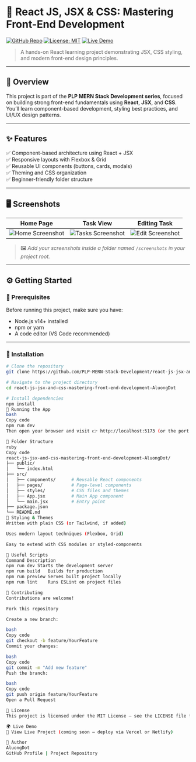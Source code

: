 # 🚀 React JS, JSX & CSS: Mastering Front-End Development  
[![GitHub Repo](https://img.shields.io/badge/Repo-PLP--MERN--Stack--Development-blue?style=flat-square&logo=github)](https://github.com/PLP-MERN-Stack-Development/react-js-jsx-and-css-mastering-front-end-development-AluongDot)
[![License: MIT](https://img.shields.io/badge/License-MIT-green.svg?style=flat-square)](LICENSE)
[![Live Demo](https://img.shields.io/badge/Live%20Demo-View%20Here-brightgreen?style=flat-square&logo=vercel)](#)

> A hands-on React learning project demonstrating JSX, CSS styling, and modern front-end design principles.

---

## 🧭 Overview  
This project is part of the **PLP MERN Stack Development series**, focused on building strong front-end fundamentals using **React**, **JSX**, and **CSS**.  
You’ll learn component-based development, styling best practices, and UI/UX design patterns.

---

## ✨ Features  
✅ Component-based architecture using React + JSX  
✅ Responsive layouts with Flexbox & Grid  
✅ Reusable UI components (buttons, cards, modals)  
✅ Theming and CSS organization  
✅ Beginner-friendly folder structure  

---

## 🖥️ Screenshots  

| Home Page | Task View | Editing Task |
|------------|------------|--------------|
| ![Home Screenshot](./screenshots/home.png) | ![Tasks Screenshot](./screenshots/tasks.png) | ![Edit Screenshot](./screenshots/edit.png) |

> 🖼️ *Add your screenshots inside a folder named `/screenshots` in your project root.*

---

## ⚙️ Getting Started  

### 🧩 Prerequisites  
Before running this project, make sure you have:
- Node.js v14+ installed  
- npm or yarn  
- A code editor (VS Code recommended)

---

### 🔧 Installation  

```bash
# Clone the repository
git clone https://github.com/PLP-MERN-Stack-Development/react-js-jsx-and-css-mastering-front-end-development-AluongDot.git

# Navigate to the project directory
cd react-js-jsx-and-css-mastering-front-end-development-AluongDot

# Install dependencies
npm install
🚀 Running the App
bash
Copy code
npm run dev
Then open your browser and visit 👉 http://localhost:5173 (or the port shown in your terminal).

📁 Folder Structure
ruby
Copy code
react-js-jsx-and-css-mastering-front-end-development-AluongDot/
├── public/
│   └── index.html
├── src/
│   ├── components/      # Reusable React components
│   ├── pages/           # Page-level components
│   ├── styles/          # CSS files and themes
│   ├── App.jsx          # Main App component
│   └── main.jsx         # Entry point
├── package.json
└── README.md
🎨 Styling & Themes
Written with plain CSS (or Tailwind, if added)

Uses modern layout techniques (Flexbox, Grid)

Easy to extend with CSS modules or styled-components

🔗 Useful Scripts
Command	Description
npm run dev	Starts the development server
npm run build	Builds for production
npm run preview	Serves built project locally
npm run lint	Runs ESLint on project files

🤝 Contributing
Contributions are welcome!

Fork this repository

Create a new branch:

bash
Copy code
git checkout -b feature/YourFeature
Commit your changes:

bash
Copy code
git commit -m "Add new feature"
Push the branch:

bash
Copy code
git push origin feature/YourFeature
Open a Pull Request

🪪 License
This project is licensed under the MIT License — see the LICENSE file for details.

🌍 Live Demo
🔗 View Live Project (coming soon — deploy via Vercel or Netlify)

🙌 Author
AluongDot
GitHub Profile | Project Repository
